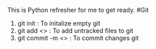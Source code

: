 This is Python refresher for me to get ready.
#Git
1. git init : To initalize empty git
2. git add <<file Name>> : To add untracked files to git
3. git commit -m <<Commit Message>> : To commit changes git 
